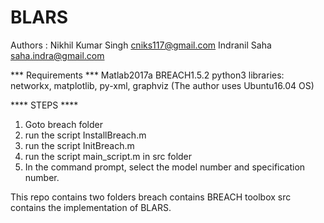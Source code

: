 # BLARS
Authors : Nikhil Kumar Singh cniks117@gmail.com
          Indranil Saha saha.indra@gmail.com

*** Requirements ***
Matlab2017a
BREACH1.5.2
python3
libraries: networkx, matplotlib, py-xml, graphviz
(The author uses Ubuntu16.04 OS)


**** STEPS **** 
1. Goto breach folder 
2. run the script InstallBreach.m
3. run the script InitBreach.m
4. run the script main_script.m in src folder
5. In the command prompt, select the model number and
specification number.


This repo contains two folders
breach contains BREACH toolbox
src contains the implementation of BLARS.

